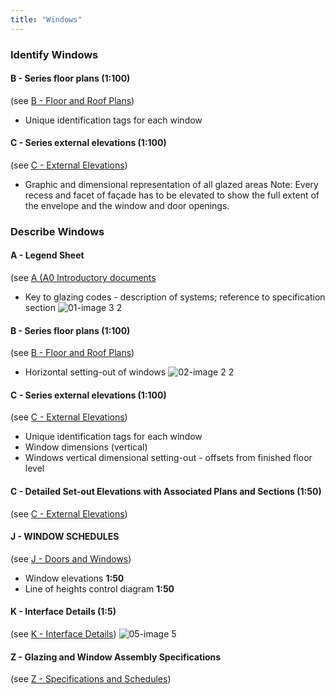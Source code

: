 ```yaml
---
title: "Windows"
---
```

### Identify Windows

#### B - Series floor plans (1:100)
(see [B - Floor and Roof Plans](notes/1_Documentation%20Codex/1b_Alphabet/B%20-%20Floor%20and%20Roof%20Plans.md))
- Unique identification tags for each window

#### C - Series external elevations (1:100)
(see [C - External Elevations](notes/1_Documentation%20Codex/1b_Alphabet/C%20-%20External%20Elevations.md))
- Graphic and dimensional representation of all glazed areas
Note: 
Every recess and facet of façade has to be elevated to show the full extent of the envelope and the window and door openings.

### Describe Windows

#### A - Legend Sheet
(see [A (A0 Introductory documents](notes/1_Documentation%20Codex/1b_Alphabet/A%20(A0%20Introductory%20documents.md))
- Key to glazing codes - description of systems; reference to specification section
![01-image 3 2](notes/1_Documentation%20Codex/1c_Building%20Components/assets/01-image%203%202.svg)

#### B - Series floor plans (1:100)
(see [B - Floor and Roof Plans](notes/1_Documentation%20Codex/1b_Alphabet/B%20-%20Floor%20and%20Roof%20Plans.md))
- Horizontal setting-out of windows
![02-image 2 2](notes/1_Documentation%20Codex/1c_Building%20Components/assets/02-image%202%202.svg)

#### C - Series external elevations (1:100)
(see [C - External Elevations](notes/1_Documentation%20Codex/1b_Alphabet/C%20-%20External%20Elevations.md))
- Unique identification tags for each window
- Window dimensions (vertical)
- Windows vertical dimensional setting-out - offsets from finished floor level


#### C - Detailed Set-out Elevations with Associated Plans and Sections (1:50)
(see [C - External Elevations](notes/1_Documentation%20Codex/1b_Alphabet/C%20-%20External%20Elevations.md))

#### J - WINDOW SCHEDULES
(see [J - Doors and Windows](notes/1_Documentation%20Codex/1b_Alphabet/J%20-%20Doors%20and%20Windows.md))
- Window elevations **1:50**
- Line of heights control diagram **1:50**

#### K - Interface Details (1:5)
(see [K - Interface Details](notes/1_Documentation%20Codex/1b_Alphabet/K%20-%20Interface%20Details.md))
![05-image 5](notes/1_Documentation%20Codex/1c_Building%20Components/assets/05-image%205.svg)

#### Z - Glazing and Window Assembly Specifications
(see [Z - Specifications and Schedules](notes/1_Documentation%20Codex/1b_Alphabet/Z%20-%20Specifications%20and%20Schedules.md))
